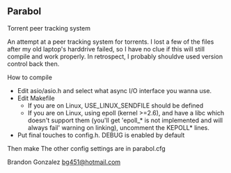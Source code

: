 ## Parabol

Torrent peer tracking system

An attempt at a peer tracking system for torrents. I lost a few of the files after my old laptop's harddrive failed, so I have no clue if this will still compile and work properly. In retrospect, I probably shouldve used version control back then.

How to compile
 - Edit asio/asio.h and select what async I/O interface you wanna use.
 - Edit Makefile
   - If you are on Linux, USE_LINUX_SENDFILE should be defined
   - If you are on Linux, using epoll (kernel >=2.6), and have a libc which
     doesn't support them (you'll get 'epoll_* is not implemented and
     will always fail' warning on linking), uncomment the KEPOLL* lines.
 - Put final touches to config.h.
   DEBUG is enabled by default

Then make
The other config settings are in parabol.cfg

Brandon Gonzalez <bg451@hotmail.com>
